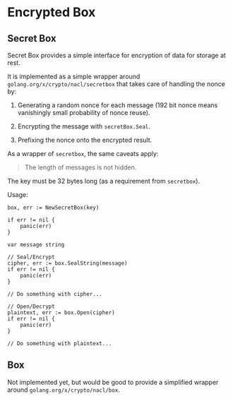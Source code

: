 # Encrypted Box

## Secret Box

Secret Box provides a simple interface for encryption of data for storage at rest.

It is implemented as a simple wrapper around `golang.org/x/crypto/nacl/secretbox` that takes care of handling the nonce by:

1. Generating a random nonce for each message (192 bit nonce means
   vanishingly small probability of nonce reuse).

2. Encrypting the message with `secretBox.Seal`.

3. Prefixing the nonce onto the encrypted result.

As a wrapper of `secretbox`, the same caveats apply:

> The length of messages is not hidden.

The key must be 32 bytes long (as a requirement from `secretbox`).

Usage:

```
box, err := NewSecretBox(key)

if err != nil {
	panic(err)
}

var message string

// Seal/Encrypt
cipher, err := box.SealString(message)
if err != nil {
	panic(err)
}

// Do something with cipher...

// Open/Decrypt
plaintext, err := box.Open(cipher)
if err != nil {
	panic(err)
}

// Do something with plaintext...
```

## Box

Not implemented yet, but would be good to provide a simplified wrapper around `golang.org/x/crypto/nacl/box`.
